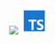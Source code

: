 <img height=20 src="https://raw.githubusercontent.com/caiogondim/javascript-server-side-logos/master/node.js/standard/454x128.png"> <img height=50 src="./icons8-typescript-96.png">
